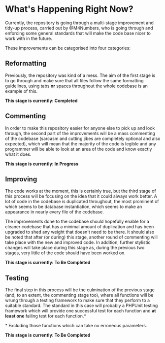 # What's Happening Right Now?

Currently, the repository is going through a multi-stage improvement and tidy-up process, carried
out by @M4Numbers, who is going through and enforcing some general standards that will make the
code base nicer to work with in the future.

These improvements can be categorised into four categories:

## Reformatting

Previously, the repository was kind of a mess. The aim of the first stage is to go through and make
sure that all files follow the same formatting guidelines, using tabs **or** spaces throughout the
whole codebase is an example of this.

**This stage is currently: Completed**

## Commenting

In order to make this repository easier for anyone else to pick up and look through, the second part
of the improvements will be a mass commenting of the codebase (sarcasm and cutting jibes are completely
optional and also expected), which will mean that the majority of the code is legible and any programmer
will be able to look at an area of the code and know exactly what it does.

**This stage is currently: In Progress**

## Improving

The code works at the moment, this is certainly true, but the third stage of this process will be
focusing on the idea that it could always work better. A lot of code in the codebase is duplicated
throughout, the most prominent of which seems to be database instantiation, which seems to make an
appearance in nearly every file of the codebase.

The improvements done to the codebase should hopefully enable for a cleaner codebase that has a minimal
amount of duplication and has been upgraded to shed any weight that doesn't need to be there. It should
also be noted that after (or during) this stage, another round of commenting will take place with the
new and improved code. In addition, further stylistic changes will take place during this stage as,
during the previous two stages, very little of the code should have been worked on.

**This stage is currently: To Be Completed**

## Testing

The final step in this process will be the culmination of the previous stage (and, to an extent, the
commenting stage too), where all functions will be wrung through a testing framework to make sure that
they perform to a suitable standard. The standard in this case will probably a PHPUnit testing framework
which will provide one successful test for each function and **at least one** failing test for each
function.*

\* Excluding those functions which can take no erroneous parameters.

**This stage is currently: To Be Completed**